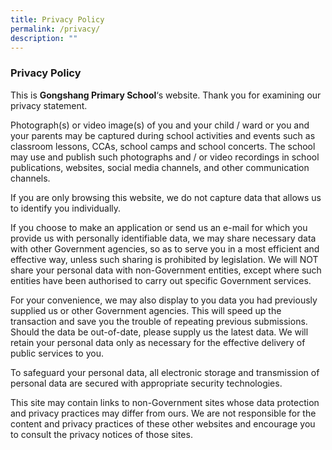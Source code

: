 ```yaml
---
title: Privacy Policy
permalink: /privacy/
description: ""
---
```

### **Privacy Policy**
This is **Gongshang Primary School**‘s website. Thank you for examining our privacy statement.

Photograph(s) or video image(s) of you and your child / ward or you and your parents may be captured during school activities and events such as classroom lessons, CCAs, school camps and school concerts. The school may use and publish such photographs and / or video recordings in school publications, websites, social media channels, and other communication channels.

If you are only browsing this website, we do not capture data that allows us to identify you individually.

If you choose to make an application or send us an e-mail for which you provide us with personally identifiable data, we may share necessary data with other Government agencies, so as to serve you in a most efficient and effective way, unless such sharing is prohibited by legislation. We will NOT share your personal data with non-Government entities, except where such entities have been authorised to carry out specific Government services.

For your convenience, we may also display to you data you had previously supplied us or other Government agencies. This will speed up the transaction and save you the trouble of repeating previous submissions. Should the data be out-of-date, please supply us the latest data. We will retain your personal data only as necessary for the effective delivery of public services to you.

To safeguard your personal data, all electronic storage and transmission of personal data are secured with appropriate security technologies.

This site may contain links to non-Government sites whose data protection and privacy practices may differ from ours. We are not responsible for the content and privacy practices of these other websites and encourage you to consult the privacy notices of those sites.